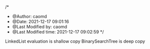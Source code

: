 /*
 * @Author: caomd 
 * @Date: 2021-12-17 09:01:16 
 * @Last Modified by: caomd
 * @Last Modified time: 2021-12-17 09:02:59
 */

LinkedList evaluation is shallow copy 
BinarySearchTree is deep copy